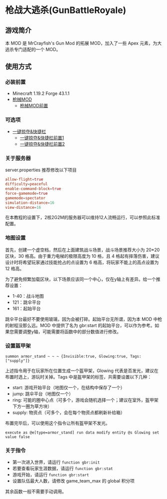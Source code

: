# 枪战大逃杀(GunBattleRoyale)

## 游戏简介

本 MOD 是 MrCrayfish's Gun Mod 的拓展 MOD，加入了一些 Apex 元素，为大逃杀专门适配的一个 MOD。

## 使用方式

### 必装前置

- Minecraft 1.19.2 Forge 43.1.1
- [枪械MOD](https://github.com/MrCrayfish/MrCrayfishGunMod)
    - [枪械MOD前置](https://github.com/MrCrayfish/Framework)

### 可选项

- [一键掠夺&快捷栏](https://github.com/blackd/Inventory-Profiles)
    - [一键掠夺&快捷栏前置1](https://github.com/thedarkcolour/KotlinForForge)
    - [一键掠夺&快捷栏前置2](https://github.com/blackd/libIPN)

### 关于服务器

server.properties 推荐修改以下项目

```conf
allow-flight=true
difficulty=peaceful
enable-command-block=true
force-gamemode=true
gamemode=spectator
simulation-distance=16
view-distance=16
```

在本教程的设置下，2核2G2M的服务器可以维持12人流畅运行，可以参照此标准配置。

### 地图设置

首先，创建一个虚空档，然后在上面建筑战斗场景，战斗场景推荐大小为 20*20 区块，30 格高。由于重力电梯的极限高度为 10 格，且 4 格起有摔落伤害，建议设计时将希望玩家通过技能抢占的点设置为 6 格高，将玩家不能上的高点设置为 12 格高。

为了避免频繁加载区块，以下场景应该同一个中心，仅在y轴上有差异。给一个推荐设置：

- 1-40：战斗地图
- 121：跳伞平台
- 161：起始平台

跳伞平台最好不要使用玻璃，因为会被打碎。起始平台无所谓，因为本 MOD 中枪的射程没那么远。MOD 中提供了名为 gbr:start 的起始平台，可以作为参考。如果您需要调整y轴，可能需要将函数中的部分数值进行修改。

### 设置盔甲架

```mcfunction
summon armor_stand ~ ~ ~ {Invisible:true, Glowing:true, Tags:["supply"]}
```

上述指令用于在玩家所在位置生成一个盔甲架，Glowing 代表是否发光，建议在布置时选上，游玩时关掉。Tags 中是盔甲架的标签，共需要设置以下几种：

- start: 游戏开始平台（地图仅一个，在结构中保存了一个）
- jump: 跳伞平台（地图仅一个）
- ring: 可能的圈中心点（可多个，游戏会随机选择一个；建议在室外，盔甲架下方一圈为草方块）
- supply: 物资点（可多个，会在每个物资点都刷新补给箱）

布置完毕后，可以使用这个指令让所有盔甲架不发光。

```mcfunction
execute as @e[type=armor_stand] run data modify entity @s Glowing set value false
```

### 关于指令

- 第一次进入世界，请运行 `function gbr:init`
- 若要查看玩家生涯数据，请运行 `function gbr:stat`
- 游戏开始，请运行 `function gbr:start`
- 设置队伍最大人数，请修改 game_team_max 的 global 积分项

其余函数一般不需要手动调用。